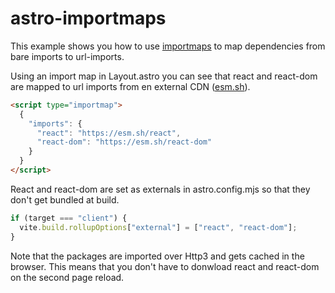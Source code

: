 # astro-importmaps

This example shows you how to use [importmaps](https://developer.mozilla.org/en-US/docs/Web/HTML/Element/script/type/importmap) to map dependencies from bare imports to url-imports.

Using an import map in Layout.astro you can see that react and react-dom are mapped to url imports from en external CDN ([esm.sh](https://esm.sh/)).

```html
<script type="importmap">
  {
    "imports": {
      "react": "https://esm.sh/react",
      "react-dom": "https://esm.sh/react-dom"
    }
  }
</script>
```

React and react-dom are set as externals in astro.config.mjs so that they don't get bundled at build.

```javascript
if (target === "client") {
  vite.build.rollupOptions["external"] = ["react", "react-dom"];
}
```

Note that the packages are imported over Http3 and gets cached in the browser. This means that you don't have to donwload react and react-dom on the second page reload.
